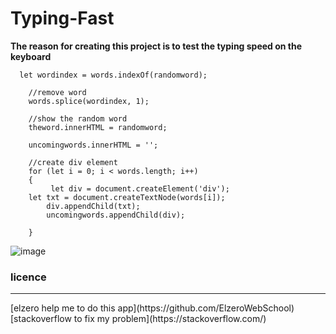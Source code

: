 # Typing-Fast
**The reason for creating this project is to test the typing speed on the keyboard**

```
  let wordindex = words.indexOf(randomword);

    //remove word 
    words.splice(wordindex, 1);

    //show the random word 
    theword.innerHTML = randomword;

    uncomingwords.innerHTML = '';

    //create div element
    for (let i = 0; i < words.length; i++)
    {
         let div = document.createElement('div');
    let txt = document.createTextNode(words[i]);
        div.appendChild(txt);
        uncomingwords.appendChild(div);
        
    }

```

![image](https://user-images.githubusercontent.com/85072157/169673865-1cb1037d-ae83-4b21-8634-cb435cea310c.png)
### licence
<hr>
[elzero help me to do this app](https://github.com/ElzeroWebSchool)
[stackoverflow to fix my problem](https://stackoverflow.com/)

